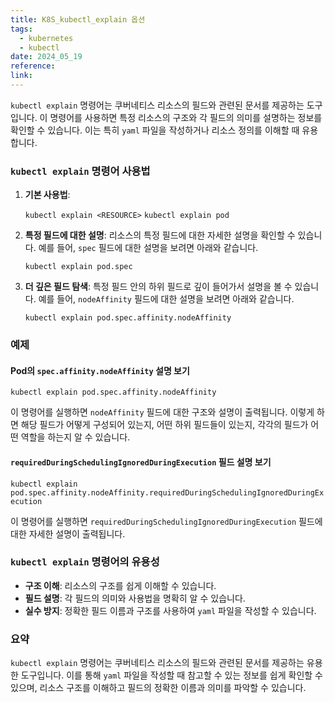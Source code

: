 ```yaml
---
title: K8S_kubectl_explain 옵션
tags:
  - kubernetes
  - kubectl
date: 2024_05_19
reference: 
link:
---
```

`kubectl explain` 명령어는 쿠버네티스 리소스의 필드와 관련된 문서를 제공하는 도구입니다. 이 명령어를 사용하면 특정 리소스의 구조와 각 필드의 의미를 설명하는 정보를 확인할 수 있습니다. 이는 특히 `yaml` 파일을 작성하거나 리소스 정의를 이해할 때 유용합니다.

### `kubectl explain` 명령어 사용법

1. **기본 사용법**:
	
	`kubectl explain <RESOURCE>`
    `kubectl explain pod`
    
2. **특정 필드에 대한 설명**: 리소스의 특정 필드에 대한 자세한 설명을 확인할 수 있습니다. 예를 들어, `spec` 필드에 대한 설명을 보려면 아래와 같습니다.
    
    `kubectl explain pod.spec`
    
3. **더 깊은 필드 탐색**: 특정 필드 안의 하위 필드로 깊이 들어가서 설명을 볼 수 있습니다. 예를 들어, `nodeAffinity` 필드에 대한 설명을 보려면 아래와 같습니다.
    
    `kubectl explain pod.spec.affinity.nodeAffinity`

### 예제

#### Pod의 `spec.affinity.nodeAffinity` 설명 보기

`kubectl explain pod.spec.affinity.nodeAffinity`

이 명령어를 실행하면 `nodeAffinity` 필드에 대한 구조와 설명이 출력됩니다. 이렇게 하면 해당 필드가 어떻게 구성되어 있는지, 어떤 하위 필드들이 있는지, 각각의 필드가 어떤 역할을 하는지 알 수 있습니다.

#### `requiredDuringSchedulingIgnoredDuringExecution` 필드 설명 보기

`kubectl explain pod.spec.affinity.nodeAffinity.requiredDuringSchedulingIgnoredDuringExecution`

이 명령어를 실행하면 `requiredDuringSchedulingIgnoredDuringExecution` 필드에 대한 자세한 설명이 출력됩니다.

### `kubectl explain` 명령어의 유용성

- **구조 이해**: 리소스의 구조를 쉽게 이해할 수 있습니다.
- **필드 설명**: 각 필드의 의미와 사용법을 명확히 알 수 있습니다.
- **실수 방지**: 정확한 필드 이름과 구조를 사용하여 `yaml` 파일을 작성할 수 있습니다.

### 요약

`kubectl explain` 명령어는 쿠버네티스 리소스의 필드와 관련된 문서를 제공하는 유용한 도구입니다. 이를 통해 `yaml` 파일을 작성할 때 참고할 수 있는 정보를 쉽게 확인할 수 있으며, 리소스 구조를 이해하고 필드의 정확한 이름과 의미를 파악할 수 있습니다.